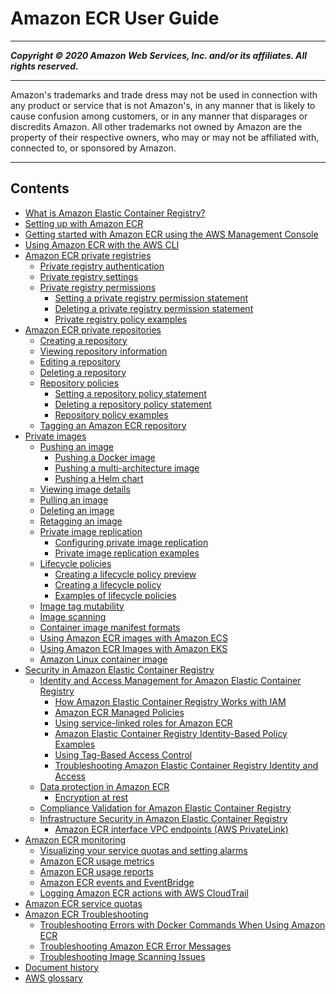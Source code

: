 # Amazon ECR User Guide

-----
*****Copyright &copy; 2020 Amazon Web Services, Inc. and/or its affiliates. All rights reserved.*****

-----
Amazon's trademarks and trade dress may not be used in 
     connection with any product or service that is not Amazon's, 
     in any manner that is likely to cause confusion among customers, 
     or in any manner that disparages or discredits Amazon. All other 
     trademarks not owned by Amazon are the property of their respective
     owners, who may or may not be affiliated with, connected to, or 
     sponsored by Amazon.

-----
## Contents
+ [What is Amazon Elastic Container Registry?](what-is-ecr.md)
+ [Setting up with Amazon ECR](get-set-up-for-amazon-ecr.md)
+ [Getting started with Amazon ECR using the AWS Management Console](getting-started-console.md)
+ [Using Amazon ECR with the AWS CLI](getting-started-cli.md)
+ [Amazon ECR private registries](Registries.md)
   + [Private registry authentication](registry_auth.md)
   + [Private registry settings](registry-settings.md)
   + [Private registry permissions](registry-permissions.md)
      + [Setting a private registry permission statement](registry-permissions-create.md)
      + [Deleting a private registry permission statement](registry-permissions-delete.md)
      + [Private registry policy examples](registry-permissions-examples.md)
+ [Amazon ECR private repositories](Repositories.md)
   + [Creating a repository](repository-create.md)
   + [Viewing repository information](repository-info.md)
   + [Editing a repository](repository-edit.md)
   + [Deleting a repository](repository-delete.md)
   + [Repository policies](repository-policies.md)
      + [Setting a repository policy statement](set-repository-policy.md)
      + [Deleting a repository policy statement](delete-repository-policy.md)
      + [Repository policy examples](repository-policy-examples.md)
   + [Tagging an Amazon ECR repository](ecr-using-tags.md)
+ [Private images](images.md)
   + [Pushing an image](image-push.md)
      + [Pushing a Docker image](docker-push-ecr-image.md)
      + [Pushing a multi-architecture image](docker-push-multi-architecture-image.md)
      + [Pushing a Helm chart](push-oci-artifact.md)
   + [Viewing image details](image-info.md)
   + [Pulling an image](docker-pull-ecr-image.md)
   + [Deleting an image](delete_image.md)
   + [Retagging an image](image-retag.md)
   + [Private image replication](replication.md)
      + [Configuring private image replication](registry-settings-configure.md)
      + [Private image replication examples](registry-settings-examples.md)
   + [Lifecycle policies](LifecyclePolicies.md)
      + [Creating a lifecycle policy preview](lpp_creation.md)
      + [Creating a lifecycle policy](lp_creation.md)
      + [Examples of lifecycle policies](lifecycle_policy_examples.md)
   + [Image tag mutability](image-tag-mutability.md)
   + [Image scanning](image-scanning.md)
   + [Container image manifest formats](image-manifest-formats.md)
   + [Using Amazon ECR images with Amazon ECS](ECR_on_ECS.md)
   + [Using Amazon ECR Images with Amazon EKS](ECR_on_EKS.md)
   + [Amazon Linux container image](amazon_linux_container_image.md)
+ [Security in Amazon Elastic Container Registry](security.md)
   + [Identity and Access Management for Amazon Elastic Container Registry](security-iam.md)
      + [How Amazon Elastic Container Registry Works with IAM](security_iam_service-with-iam.md)
      + [Amazon ECR Managed Policies](ecr_managed_policies.md)
      + [Using service-linked roles for Amazon ECR](using-service-linked-roles.md)
      + [Amazon Elastic Container Registry Identity-Based Policy Examples](security_iam_id-based-policy-examples.md)
      + [Using Tag-Based Access Control](ecr-supported-iam-actions-tagging.md)
      + [Troubleshooting Amazon Elastic Container Registry Identity and Access](security_iam_troubleshoot.md)
   + [Data protection in Amazon ECR](data-protection.md)
      + [Encryption at rest](encryption-at-rest.md)
   + [Compliance Validation for Amazon Elastic Container Registry](ecr-compliance.md)
   + [Infrastructure Security in Amazon Elastic Container Registry](infrastructure-security.md)
      + [Amazon ECR interface VPC endpoints (AWS PrivateLink)](vpc-endpoints.md)
+ [Amazon ECR monitoring](monitoring.md)
   + [Visualizing your service quotas and setting alarms](monitoring-quotas-alarms.md)
   + [Amazon ECR usage metrics](monitoring-usage.md)
   + [Amazon ECR usage reports](usage-reports.md)
   + [Amazon ECR events and EventBridge](ecr-eventbridge.md)
   + [Logging Amazon ECR actions with AWS CloudTrail](logging-using-cloudtrail.md)
+ [Amazon ECR service quotas](service-quotas.md)
+ [Amazon ECR Troubleshooting](troubleshooting.md)
   + [Troubleshooting Errors with Docker Commands When Using Amazon ECR](common-errors-docker.md)
   + [Troubleshooting Amazon ECR Error Messages](common-errors.md)
   + [Troubleshooting Image Scanning Issues](image-scanning-troubleshooting.md)
+ [Document history](doc-history.md)
+ [AWS glossary](glossary.md)